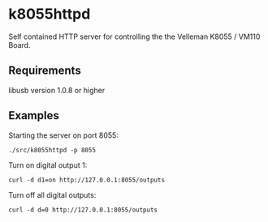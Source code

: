 k8055httpd
==========

Self contained HTTP server for controlling the the Velleman K8055 / VM110 Board.


Requirements
------------

  libusb version 1.0.8 or higher
  

Examples
--------

Starting the server on port 8055:

    ./src/k8055httpd -p 8055

Turn on digital output 1:
  
    curl -d d1=on http://127.0.0.1:8055/outputs
    
Turn off all digital outputs:
  
    curl -d d=0 http://127.0.0.1:8055/outputs

